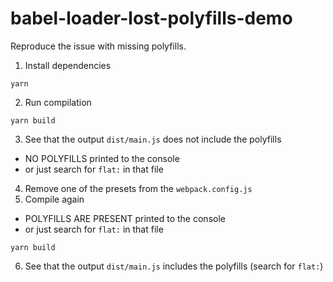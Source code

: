 # babel-loader-lost-polyfills-demo

Reproduce the issue with missing polyfills.

1. Install dependencies
```
yarn
```

2. Run compilation

```
yarn build
```


3. See that the output `dist/main.js` does not include the polyfills
 - NO POLYFILLS printed to the console
 - or just search for `flat:` in that file
4. Remove one of the presets from the `webpack.config.js`
5. Compile again
 - POLYFILLS ARE PRESENT printed to the console
 - or just search for `flat:` in that file

```
yarn build
```
6. See that the output `dist/main.js` includes the polyfills (search for `flat:`)
